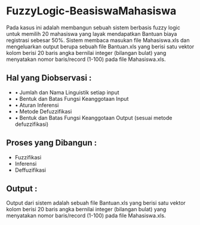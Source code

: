 # FuzzyLogic-BeasiswaMahasiswa

Pada kasus ini adalah membangun sebuah sistem berbasis fuzzy logic untuk memilih 20 mahasiswa yang layak mendapatkan Bantuan biaya registrasi sebesar 50%. Sistem membaca masukan file Mahasiswa.xls dan mengeluarkan output berupa sebuah file Bantuan.xls yang berisi satu vektor kolom berisi 20 baris angka bernilai integer (bilangan bulat) yang menyatakan nomor baris/record (1-100) pada file Mahasiswa.xls.

## Hal yang Diobservasi :
* •	Jumlah dan Nama Linguistik setiap input
* •	Bentuk dan Batas Fungsi Keanggotaan Input
* •	Aturan Inferensi
* •	Metode Defuzzifikasi
* •	Bentuk dan Batas Fungsi Keanggotaan Output (sesuai metode defuzzifikasi)

## Proses yang Dibangun :
* Fuzzifikasi
* Inferensi
* Deffuzifikasi

## Output :
Output dari sistem adalah sebuah file Bantuan.xls yang berisi satu vektor kolom berisi 20 baris angka bernilai integer (bilangan bulat) yang menyatakan nomor baris/record (1-100) pada file Mahasiswa.xls.
